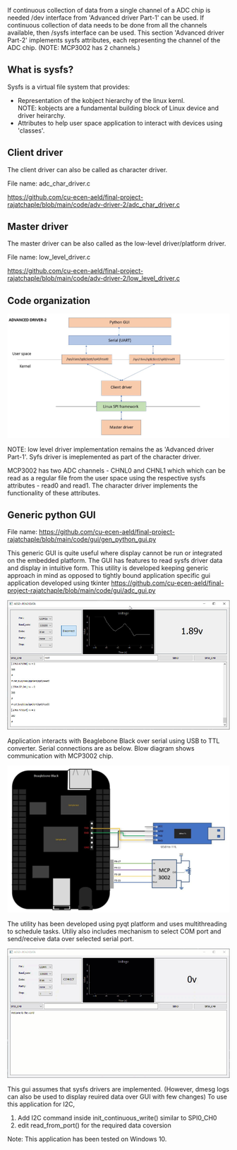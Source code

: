 
If continuous collection of data from a single channel of a ADC chip is needed /dev interface from 'Advanced driver Part-1' can be used. If continuous collection of data needs to be done from all the channels available, then /sysfs interface can be used. This section 'Advanced driver Part-2' implements sysfs attributes, each representing the channel of the ADC chip. (NOTE: MCP3002 has 2 channels.)

## What is sysfs?

Sysfs is a virtual file system that provides:
 - Representation of the kobject hierarchy of the linux kernl. <br>
 NOTE: kobjects are a fundamental building block of Linux device and driver heirarchy.
 - Attributes to help user space application to interact with devices using 'classes'.


## Client driver

The client driver can also be called as character driver.

File name: adc_char_driver.c

https://github.com/cu-ecen-aeld/final-project-rajatchaple/blob/main/code/adv-driver-2/adc_char_driver.c


## Master driver

The master driver can be also called as the low-level driver/platform driver.

File name: low_level_driver.c

https://github.com/cu-ecen-aeld/final-project-rajatchaple/blob/main/code/adv-driver-2/low_level_driver.c



## Code organization

![adv-driver-2](https://github.com/cu-ecen-aeld/final-project-rajatchaple/blob/main/images/adv-driver-2.jpg)

NOTE: low level driver implementation remains the as 'Advanced driver Part-1'. Syfs driver is imeplemented as part of the character driver. 

MCP3002 has two ADC channels - CHNL0 and CHNL1 which which can be read as a regular file from the user space using the respective sysfs attributes - read0 and read1. The character driver implements the functionality of these attributes.

## Generic python GUI
File name: https://github.com/cu-ecen-aeld/final-project-rajatchaple/blob/main/code/gui/gen_python_gui.py

This generic GUI is quite useful where display cannot be run or integrated on the embedded platform. The GUI has features to read sysfs driver data and display in intuitive form. This utility is developed keeping generic approach in mind as opposed to tightly bound application specific gui application developed using tkinter https://github.com/cu-ecen-aeld/final-project-rajatchaple/blob/main/code/gui/adc_gui.py


![gen_python_gui](https://github.com/cu-ecen-aeld/final-project-rajatchaple/blob/main/images/gui.jpg)


Application interacts with Beaglebone Black over serial using USB to TTL converter. Serial connections are as below. Blow diagram shows communication with MCP3002 chip.


![Connection-diagram](https://github.com/cu-ecen-aeld/final-project-rajatchaple/blob/main/images/connection-diagram.JPG)


The utility has been developed using pyqt platform and uses multithreading to schedule tasks. 
Utiliy also includes mechanism to select COM port and send/receive data over selected serial port.


![GUI](https://github.com/cu-ecen-aeld/final-project-rajatchaple/blob/main/images/gui.gif)


This gui assumes that sysfs drivers are implemented. (However, dmesg logs can also be used to display reuired data over GUI with few changes)
To use this application for I2C,
1) Add I2C command inside init_continuous_write() similar to SPI0_CH0
2) edit read_from_port() for the required data coversion 

Note: This application has been tested on Windows 10.
